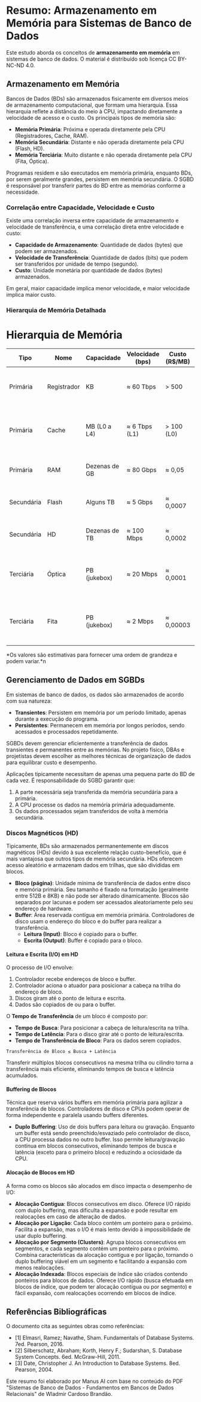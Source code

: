 # Resumo: Armazenamento em Memória para Sistemas de Banco de Dados

Este estudo aborda os conceitos de **armazenamento em memória** em sistemas de banco de dados. O material é distribuído sob licença CC BY-NC-ND 4.0.

## Armazenamento em Memória

Bancos de Dados (BDs) são armazenados fisicamente em diversos meios de armazenamento computacional, que formam uma hierarquia. Essa hierarquia reflete a distância do meio à CPU, impactando diretamente a velocidade de acesso e o custo. Os principais tipos de memória são:

*   **Memória Primária**: Próxima e operada diretamente pela CPU (Registradores, Cache, RAM).
*   **Memória Secundária**: Distante e não operada diretamente pela CPU (Flash, HD).
*   **Memória Terciária**: Muito distante e não operada diretamente pela CPU (Fita, Óptica).

Programas residem e são executados em memória primária, enquanto BDs, por serem geralmente grandes, persistem em memória secundária. O SGBD é responsável por transferir partes do BD entre as memórias conforme a necessidade.

### Correlação entre Capacidade, Velocidade e Custo

Existe uma correlação inversa entre capacidade de armazenamento e velocidade de transferência, e uma correlação direta entre velocidade e custo:

*   **Capacidade de Armazenamento**: Quantidade de dados (bytes) que podem ser armazenados.
*   **Velocidade de Transferência**: Quantidade de dados (bits) que podem ser transferidos por unidade de tempo (segundo).
*   **Custo**: Unidade monetária por quantidade de dados (bytes) armazenados.

Em geral, maior capacidade implica menor velocidade, e maior velocidade implica maior custo.

### Hierarquia de Memória Detalhada

# Hierarquia de Memória

| Tipo        | Nome         | Capacidade      | Velocidade (bps) | Custo (R$/MB) | Volátil | Uso Principal                                     |
| ----------- | ------------ | --------------- | ---------------- | ------------- | ------- | ------------------------------------------------ |
| Primária    | Registrador  | KB              | ≈ 60 Tbps        | > 500         | Sim     | Execução de instruções de programa               |
| Primária    | Cache        | MB (L0 a L4)    | ≈ 6 Tbps (L1)    | > 100 (L0)    | Sim     | Acelera execução de instruções (pré-busca)       |
| Primária    | RAM          | Dezenas de GB   | ≈ 80 Gbps        | ≈ 0,05        | Sim     | Manter instruções e dados temporários            |
| Secundária  | Flash        | Alguns TB       | ≈ 5 Gbps         | ≈ 0,0007      | Não     | Manter dados de maneira persistente              |
| Secundária  | HD           | Dezenas de TB   | ≈ 100 Mbps       | ≈ 0,0002      | Não     | Manter dados de maneira persistente              |
| Terciária   | Óptica       | PB (jukebox)    | ≈ 20 Mbps        | ≈ 0,0001      | Não     | Dados pouco mutáveis, acesso sequencial (multimídia) |
| Terciária   | Fita         | PB (jukebox)    | ≈ 2 Mbps         | ≈ 0,00003     | Não     | Dados pouco mutáveis, acesso sequencial (backups) |


*Os valores são estimativas para fornecer uma ordem de grandeza e podem variar.*n
## Gerenciamento de Dados em SGBDs

Em sistemas de banco de dados, os dados são armazenados de acordo com sua natureza:

*   **Transientes**: Persistem em memória por um período limitado, apenas durante a execução do programa.
*   **Persistentes**: Permanecem em memória por longos períodos, sendo acessados e processados repetidamente.

SGBDs devem gerenciar eficientemente a transferência de dados transientes e permanentes entre as memórias. No projeto físico, DBAs e projetistas devem escolher as melhores técnicas de organização de dados para equilibrar custo e desempenho.

Aplicações tipicamente necessitam de apenas uma pequena parte do BD de cada vez. É responsabilidade do SGBD garantir que:

1.  A parte necessária seja transferida da memória secundária para a primária.
2.  A CPU processe os dados na memória primária adequadamente.
3.  Os dados processados sejam transferidos de volta à memória secundária.

### Discos Magnéticos (HD)

Tipicamente, BDs são armazenados permanentemente em discos magnéticos (HDs) devido à sua excelente relação custo-benefício, que é mais vantajosa que outros tipos de memória secundária. HDs oferecem acesso aleatório e armazenam dados em trilhas, que são divididas em blocos.

*   **Bloco (página)**: Unidade mínima de transferência de dados entre disco e memória primária. Seu tamanho é fixado na formatação (geralmente entre 512B e 8KB) e não pode ser alterado dinamicamente. Blocos são separados por lacunas e podem ser acessados aleatoriamente pelo seu endereço de hardware.
*   **Buffer**: Área reservada contígua em memória primária. Controladores de disco usam o endereço do bloco e do buffer para realizar a transferência.
    *   **Leitura (Input)**: Bloco é copiado para o buffer.
    *   **Escrita (Output)**: Buffer é copiado para o bloco.

#### Leitura e Escrita (I/O) em HD

O processo de I/O envolve:

1.  Controlador recebe endereços de bloco e buffer.
2.  Controlador aciona o atuador para posicionar a cabeça na trilha do endereço de bloco.
3.  Discos giram até o ponto de leitura e escrita.
4.  Dados são copiados de ou para o buffer.

O **Tempo de Transferência** de um bloco é composto por:

*   **Tempo de Busca**: Para posicionar a cabeça de leitura/escrita na trilha.
*   **Tempo de Latência**: Para o disco girar até o ponto de leitura/escrita.
*   **Tempo de Transferência de Bloco**: Para os dados serem copiados.

`Transferência de Bloco ≤ Busca + Latência`

Transferir múltiplos blocos consecutivos na mesma trilha ou cilindro torna a transferência mais eficiente, eliminando tempos de busca e latência acumulados.

#### Buffering de Blocos

Técnica que reserva vários buffers em memória primária para agilizar a transferência de blocos. Controladores de disco e CPUs podem operar de forma independente e paralela usando buffers diferentes.

*   **Duplo Buffering**: Uso de dois buffers para leitura ou gravação. Enquanto um buffer está sendo preenchido/esvaziado pelo controlador de disco, a CPU processa dados no outro buffer. Isso permite leitura/gravação contínua em blocos consecutivos, eliminando tempos de busca e latência (exceto para o primeiro bloco) e reduzindo a ociosidade da CPU.

#### Alocação de Blocos em HD

A forma como os blocos são alocados em disco impacta o desempenho de I/O:

*   **Alocação Contígua**: Blocos consecutivos em disco. Oferece I/O rápido com duplo buffering, mas dificulta a expansão e pode resultar em realocações em caso de alteração de dados.
*   **Alocação por Ligação**: Cada bloco contém um ponteiro para o próximo. Facilita a expansão, mas o I/O é mais lento devido à impossibilidade de usar duplo buffering.
*   **Alocação por Segmento (Clusters)**: Agrupa blocos consecutivos em segmentos, e cada segmento contém um ponteiro para o próximo. Combina características da alocação contígua e por ligação, tornando o duplo buffering viável em um segmento e facilitando a expansão com menos realocações.
*   **Alocação Indexada**: Blocos especiais de índice são criados contendo ponteiros para blocos de dados. Oferece I/O rápido (busca efetuada em blocos de índice, que podem ter alocação contígua ou por segmento) e fácil expansão, com realocações ocorrendo em blocos de índice.

## Referências Bibliográficas

O documento cita as seguintes obras como referências:

*   [1] Elmasri, Ramez; Navathe, Sham. Fundamentals of Database Systems. 7ed. Pearson, 2016.
*   [2] Silberschatz, Abraham; Korth, Henry F.; Sudarshan, S. Database System Concepts. 6ed. McGraw-Hill, 2011.
*   [3] Date, Christopher J. An Introduction to Database Systems. 8ed. Pearson, 2004.

Este resumo foi elaborado por Manus AI com base no conteúdo do PDF "Sistemas de Banco de Dados - Fundamentos em Bancos de Dados Relacionais" de Wladmir Cardoso Brandão.

